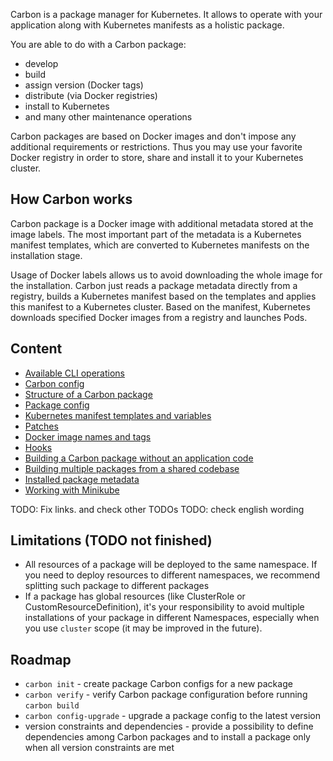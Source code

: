 Carbon is a package manager for Kubernetes. It allows to operate with your application along with Kubernetes manifests as a holistic package.

You are able to do with a Carbon package:
- develop
- build
- assign version (Docker tags)
- distribute (via Docker registries)
- install to Kubernetes
- and many other maintenance operations

Carbon packages are based on Docker images and don't impose any additional requirements or restrictions. Thus you may use your favorite Docker registry in order to store, share and install it to your Kubernetes cluster.

## How Carbon works
Carbon package is a Docker image with additional metadata stored at the image labels. The most important part of the metadata is a Kubernetes manifest templates, which are converted to Kubernetes manifests on the installation stage.

Usage of Docker labels allows us to avoid downloading the whole image for the installation. Carbon just reads a package metadata directly from a registry, builds a Kubernetes manifest based on the templates and applies this manifest to a Kubernetes cluster. Based on the manifest, Kubernetes downloads specified Docker images from a registry and launches Pods.

## Content
- [Available CLI operations](docs/available_cli_operations.md)
- [Carbon config](docs/carbon_config.md)
- [Structure of a Carbon package](docs/structure_of_a_carbon_package.md)
- [Package config](docs/package_config.md)
- [Kubernetes manifest templates and variables](docs/kubernetes_manifest_templates_and_variables.md)
- [Patches](docs/patches.md)
- [Docker image names and tags](docs/docker_image_names_and_tags.md)
- [Hooks](docs/hooks.md)
- [Building a Carbon package without an application code](docs/building_a_carbon_package_without_an_application_code.md)
- [Building multiple packages from a shared codebase](docs/building_multiple_pckages_from_a_shared_codebase.md)
- [Installed package metadata](docs/installed_packages_metadata.md)
- [Working with Minikube](docs/working_with_minikube.md)

TODO: Fix links. and check other TODOs
TODO: check english wording

## Limitations (TODO not finished)
- All resources of a package will be deployed to the same namespace. If you need to deploy resources to different namespaces, we recommend splitting such package to different packages
- If a package has global resources (like ClusterRole or CustomResourceDefinition), it's your responsibility to avoid multiple installations of your package in different Namespaces, especially when you use `cluster` scope (it may be improved in the future).

## Roadmap
- `carbon init` - create package Carbon configs for a new package
- `carbon verify` - verify Carbon package configuration before running `carbon build`
- `carbon config-upgrade` - upgrade a package config to the latest version
- version constraints and dependencies - provide a possibility to define dependencies among Carbon packages and to install a package only when all version constraints are met
